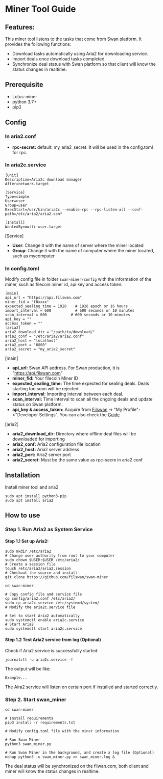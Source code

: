 # Miner Tool Guide

## Features:

This miner tool listens to the tasks that come from Swan platform. It provides the following functions:

* Download tasks automatically using Aria2 for downloading service.
* Import deals once download tasks completed.
* Synchronize deal status with Swan platform so that client will know the status changes in realtime.

## Prerequisite
- Lotus-miner
- python 3.7+
- pip3

## Config
### **In aria2.conf**
- **rpc-secret:**  default: my_aria2_secret. It will be used in the config.toml for rpc.

### **In aria2c.service**
```shell
[Unit]
Description=Aria2c download manager
After=network.target

[Service]
Type=simple
User=user
Group=user
ExecStart=/usr/bin/aria2c --enable-rpc --rpc-listen-all --conf-path=/etc/aria2/aria2.conf

[Install]
WantedBy=multi-user.target
```
[Service]
- **User**: Change it with the name of server where the miner located
- **Group**: Change it with the name of computer where the miner located, such as mycomputer

### **In config.toml**

Modify config file in folder `swan-miner/config` with the information of the miner, such as filecoin miner id, api key and access token.
```shell
[main]
api_url = "https://api.filswan.com"
miner_fid = "f0xxxx"
expected_sealing_time = 1920    # 1920 epoch or 16 hours
import_interval = 600           # 600 seconds or 10 minutes
scan_interval = 600           # 600 seconds or 10 minutes
api_key = ""
access_token = ""
[aria2]
aria2_download_dir = "/path/to/download/"
aria2_conf = "/etc/aria2/aria2.conf"
aria2_host = "localhost"
aria2_port = "6800"
aria2_secret = "my_aria2_secret"
```
[main]

- **api_url:** Swan API address. For Swan production, it is "https://api.filswan.com"
- **miner_fid:** Your filecoin Miner ID
- **expected_sealing_time:** The time expected for sealing deals. Deals starting too soon will be rejected.
- **import_interval:** Importing interval between each deal.
- **scan_interval:** Time interval to scan all the ongoing deals and update status on Swan platform.
- **api_key & access_token:** Acquire from [Filswan](https://www.filswan.com) -> "My Profile"->"Developer Settings". You
  can also check the [Guide](https://nebulaai.medium.com/how-to-use-api-key-in-swan-a2ebdb005aa4)

[aria2]

- **aria2_download_dir:** Directory where offline deal files will be downloaded for importing
- **aria2_conf:** Aria2 configuration file location
- **aria2_host:** Aria2 server address
- **aria2_port:** Aria2 server port
- **aria2_secret:** Must be the same value as rpc-secre in aria2.conf


## Installation

Install miner tool and aria2
```shell
sudo apt install python3-pip
sudo apt install aria2
```

## How to use

### Step 1. Run Aria2 as System Service

#### Step 1.1 Set up Aria2:

```shell
sudo mkdir /etc/aria2
# Change user authority from root to your computer
sudo chown $USER:$USER /etc/aria2/
# Create a session file
touch /etc/aria2/aria2.session
# Checkout the source and install 
git clone https://github.com/filswan/swan-miner

cd swan-miner

# Copy config file and service file
cp config/aria2.conf /etc/aria2/
sudo cp aria2c.service /etc/systemd/system/
# Modify the aria2c.service file

# Set to start Aria2 automatically
sudo systemctl enable aria2c.service
# Start Aria2
sudo systemctl start aria2c.service
```

#### Step 1.2 Test Aria2 service from log (Optional)

Check if Aria2 service is successfullly started

```shell
journalctl -u aria2c.service -f
```
The output will be like:

```shell
Example...
```

The Aira2 service will listen on certain port if installed and started correctly.

### Step 2. Start swan_miner
```shell
cd swan-miner

# Install requirements
pip3 install -r requirements.txt

# Modify config.toml file with the miner information

# Run Swan Miner
python3 swan_miner.py

# Run Swan Miner in the background, and create a log file (Optional)
nohup python3 -u swan_miner.py >> swan_miner.log &
```

The deal status will be synchronized on the filwan.com, both client and miner will know the status changes in realtime.
